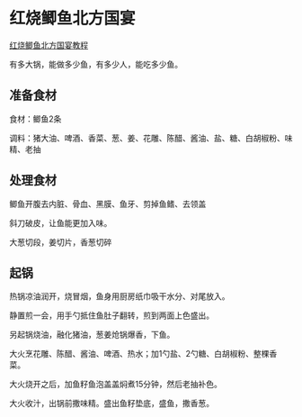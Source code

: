# 红烧鲫鱼北方国宴

[红烧鲫鱼北方国宴教程](https://www.bilibili.com/video/BV1Yt4y1M7Qi/?vd_source=386bdb94ff2a430f8d22a6de9755030c)

有多大锅，能做多少鱼，有多少人，能吃多少鱼。

## 准备食材

食材：鲫鱼2条

调料：猪大油、啤酒、香菜、葱、姜、花雕、陈醋、酱油、盐、糖、白胡椒粉、味精、老抽

## 处理食材

鲫鱼开腹去内脏、骨血、黑膜、鱼牙、剪掉鱼鳍、去领盖

斜刀破皮，让鱼能更加入味。

大葱切段，姜切片，香葱切碎

## 起锅

热锅凉油润开，烧冒烟，鱼身用厨房纸巾吸干水分、对尾放入。

静置煎一会，用手勺抵住鱼肚子翻转，煎到两面上色盛出。

另起锅烧油，融化猪油，葱姜炝锅爆香，下鱼。

大火烹花雕、陈醋、酱油、啤酒、热水；加1勺盐、2勺糖、白胡椒粉、整棵香菜。

大火烧开之后，加鱼籽鱼泡盖盖焖煮15分钟，然后老抽补色。

大火收汁，出锅前撒味精。盛出鱼籽垫底，盛鱼，撒香葱。
